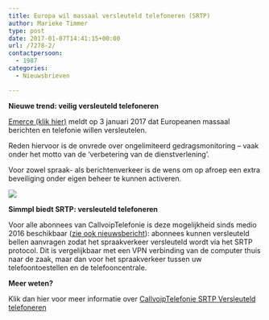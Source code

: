 ```yaml
---
title: Europa wil massaal versleuteld telefoneren (SRTP)
author: Marieke Timmer
type: post
date: 2017-01-07T14:41:15+00:00
url: /7278-2/
contactpersoon:
  - 1987
categories:
  - Nieuwsbrieven

---
```

**Nieuwe trend: veilig versleuteld telefoneren**

<a href="https://www.emerce.nl/nieuws/europeanen-willen-massaal-berichten-telefonie-encrypten" target="_blank">Emerce (klik hier)</a> meldt op 3 januari 2017 dat Europeanen massaal berichten en telefonie willen versleutelen.

<!--more-->

Reden hiervoor is de onvrede over ongelimiteerd gedragsmonitoring – vaak onder het motto van de ‘verbetering van de dienstverlening’.

Voor zowel spraak- als berichtenverkeer is de wens om op afroep een extra beveiliging onder eigen beheer te kunnen activeren.

<img src="https://res.cloudinary.com/callvoip/image/upload/v1556647042/voorbeelden_SRTP_vb1-2.png" class="alignright size-full" />

**Simmpl biedt SRTP: versleuteld telefoneren**

Voor alle abonnees van CallvoipTelefonie is deze mogelijkheid sinds medio 2016 beschikbaar (<a href="https://www.callvoiptelefonie.nl/encrypted-calls/#more-6645" target="_blank">zie ook nieuwsbericht</a>): abonnees kunnen versleuteld bellen aanvragen zodat het spraakverkeer versleuteld wordt via het SRTP protocol. Dit is vergelijkbaar met een VPN verbinding van de computer thuis naar de zaak, maar dan voor het spraakverkeer tussen uw telefoontoestellen en de telefooncentrale.

**Meer weten?**

Klik dan hier voor meer informatie over <a href="https://www.callvoiptelefonie.nl/versleutelde-telefoongesprekken/" target="_blank">CallvoipTelefonie SRTP Versleuteld telefoneren</a>